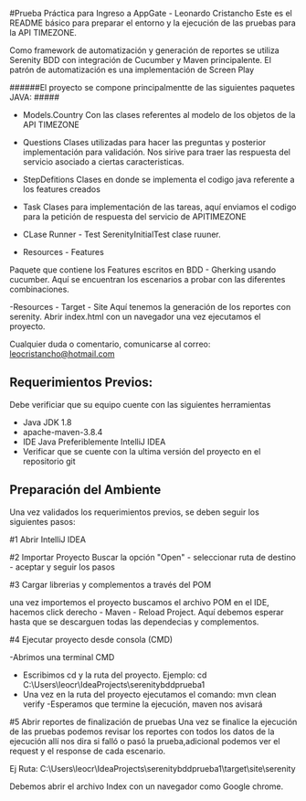 #Prueba Práctica para Ingreso a AppGate - Leonardo Cristancho
Este es el README básico para preparar el entorno  y la ejecución de las pruebas para la API TIMEZONE.

Como framework de automatización y generación de reportes se utiliza Serenity BDD con integración de Cucumber y Maven principalente. 
El patrón de automatización es una implementación de Screen Play 

######El proyecto se compone principalmentte de las siguientes paquetes JAVA: #####

- Models.Country
Con las clases referentes al modelo de los objetos de la API TIMEZONE 

- Questions 
Clases utilizadas para hacer las preguntas y posterior implementación para validación. Nos  sirive para traer las respuesta del  servicio asociado a ciertas caracteristicas.

- StepDefitions
Clases  en donde se implementa el codigo java referente a los features creados 

- Task
Clases para implementación de las tareas, aquí enviamos el codigo para la petición de respuesta del servicio de APITIMEZONE

- CLase Runner - Test
SerenityInitialTest clase ruuner.

- Resources - Features 

Paquete que contiene los Features  escritos en BDD - Gherking usando cucumber. Aquí se encuentran los escenarios a probar con las diferentes combinaciones. 

-Resources - Target - Site 
Aquí tenemos la generación de los reportes con serenity. Abrir index.html con un navegador una vez ejecutamos el proyecto.


Cualquier duda o comentario, comunicarse al correo: leocristancho@hotmail.com



## Requerimientos Previos: 

Debe verificiar que su equipo cuente con las siguientes herramientas

-  Java JDK 1.8
-  apache-maven-3.8.4
-  IDE Java Preferiblemente IntelliJ IDEA
-  Verificar que se cuente con la ultima versión del proyecto  en el repositorio git 


## Preparación del Ambiente 

Una vez validados los requerimientos previos, se deben seguir los siguientes pasos:

#1 Abrir IntelliJ IDEA

#2 Importar Proyecto 
Buscar la opción "Open" -  seleccionar ruta de destino - aceptar y seguir los pasos

#3 Cargar librerias y complementos a través del POM

una vez importemos el proyecto buscamos el archivo POM en el IDE, hacemos click derecho - Maven - Reload Project. Aquí debemos esperar hasta que se descarguen todas las dependecias y complementos.

#4 Ejecutar proyecto desde consola (CMD)

-Abrimos una terminal CMD
- Escribimos cd y la ruta del proyecto. Ejemplo: cd C:\Users\leocr\IdeaProjects\serenitybddprueba1
- Una vez en la ruta del proyecto ejecutamos el comando:  mvn clean verify
-Esperamos que termine la ejecución, maven nos avisará

#5 Abrir reportes de finalización de pruebas
Una vez se finalice la ejecución de las pruebas podemos revisar los reportes con todos los datos de la ejecución allí nos dira si falló o pasó la prueba,adicional podemos ver el request y el response de cada escenario.

Ej Ruta: C:\Users\leocr\IdeaProjects\serenitybddprueba1\target\site\serenity

Debemos abrir el archivo Index con un navegador como Google chrome. 
